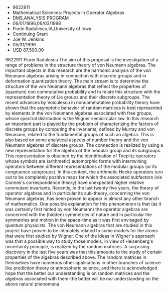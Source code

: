 
* 9622911
* Mathematical Sciences: Projects in Operator Algebras
* DMS,ANALYSIS PROGRAM
* 06/01/1996,06/03/1998
* Florin Radulescu,IA,University of Iowa
* Continuing Grant
* Joe W. Jenkins
* 05/31/1999
* USD 87,500.00

9622911 Florin Radulescu The aim of this proposal is the investigation of a
range of problems in the structure theory of von Neumann algebras. The important
objects in this research are the harmonic analysis of the von Neumann algebras
arising in connection with discrete groups and in deformation quantization
theory. The main stream is to determine the structure of the von Neumann
algebras that reflect the properties of (quantum) non commutative probability
and to relate this structure with the representation theory of Lie groups and
their discrete subgroups. The recent advances by Voiculescu in noncommutative
probability theory have shown that the asymptotic behavior of random matrices is
best represented by elements in the von Neumann algebras associated with free
groups, whose spectral distribution is the Wigner semicircular law. In this
research an important part is played by the problem of characterizing the
factors of discrete groups by computing the invariants, defined by Murray and
von Neumann, related to the fundamental groups of such an algebra. This is also
based on some analytical aspects of number theory and the von Neumann algebras
of discrete groups. The connection is realized by using a new representation for
the algebra of the modular group and its subgroups. This representation is
obtained by the identification of Toeplitz operators whose symbols are
(arithmetic) automorphic forms with intertwining operators between different
representations of the modular groups (or its congruence subgroups). In this
context, the arithmetic Hecke operators turn out to be completely positive maps
for which the associated subfactors (via Connes's correspondence theory) have
unexpected higher relative commutant invariants. Recently, in the last twenty
five years, the theory of operator algebras and in particular its sub-theory,
concerning the von Neumann algebras, has been proven to appear in almost any
other branch of mathematics. One possible explanation for this phenomenon is
that (as it was certainly first hinted by von Neumann) the operator algebras are
concerned with the (hidden) symmetries of nature and in particular the
symmetries and motion in the space-time as it was first envisaged by quantum
physicists. The von Neumann algebras that are studied in this project have
proven to be intimately related to some models for the atoms that were first
studied by Wigner. One of the ideas in Wigner's approach was that a possible way
to study those models, in view of Heisenberg's uncertainty principle, is
realized by the random matrices. A surprising discovery in the last five years
was that this amounts to the study of certain properties of the algebras
described above. The random matrices in themselves have numerous other
applications in other branches of science like prediction theory or atmospheric
science, and there is acknowledged hope that the better our understanding is on
random matrices and the algebras associated with them-the better will be our
understanding on the above natural phenomena.
